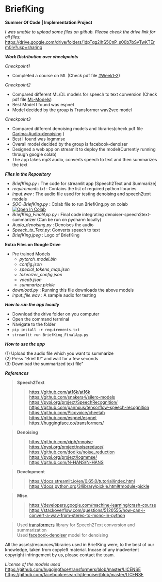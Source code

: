 # BriefKing
**Summer Of Code | Implementation Project**  
  
*I was unable to upload some files on github. Please check the drive link for all files:*  
https://drive.google.com/drive/folders/1dpTqg2lhS5CnP_s00b7bSvTwKTErm0Iv?usp=sharing  

***Work Distribution over checkpoints***  

*Checkpoint1*  
 - Completed a course on ML (Check pdf file [#Week1-2](https://github.com/GarimaDewangan/BriefKing/blob/main/%23WEEK%201-2.pdf)) 
   
   
 *Checkpoint2*    
 - Compared different ML/DL models for speech to text conversion (Check pdf file [ML-Models]())  
 - Best Model I found was espnet
 - Model decided by the group is Transformer wav2vec model    
  
  
*Checkpoint3*
 - Compared different denoising models and libraries(check pdf file [Garima-Audio-denoising](https://github.com/GarimaDewangan/BriefKing/blob/main/Garima_Audio-denoising.pdf)  )
 - Best I found was logmmse
 - Overall model decided by the group is facebook-denoiser
 - Designed a web app on streamlit to deploy the model(Currently running through google colab)  
 - The app takes mp3 audio, converts speech to text and then summarizes the text  
  
    
***Files in the Repository***
 - *BriefKing.py* : The code for streamlit app [Speech2Text and Summarize]
 - *requirements.txt* : Contains the list of required python libraries
 - *input.wav* : The audio file used for testing denoising and speech2text models
 - *SOC-BriefKing.py* : Colab file to run BriefKing.py on colab [![Open In Colab](https://colab.research.google.com/assets/colab-badge.svg)](https://colab.research.google.com/drive/1AhWYmXGdHdvu8LbD6Fbe_2ivN_xFt9b9?usp=sharing)  
 - *BriefKing_FinalApp.py* : Final code integrating denoiser-speech2text-summarizer (Can be run on pycharm locally)
 - *Audio_denoising.py* : Denoises the audio
 - *Speech_to_Text.py*: Converts speech to text  
 - *BriefKing.jpeg* : Logo of BriefKing  
   
 **Extra Files on Google Drive**
 - Pre trained Models  
    - *pytorch_model.bin*  
    - *config.json*  
    - *special_tokens_map.json*  
    - *tokenizer_config.json*  
    - *vocab.json*  
    - *summarize.pickle*
 - *download.py* : Running this file downloads the above models
 - *input_file.wav* : A sample audio for testing
 
 ***How to run the app locally***
 - Download the drive folder on you computer  
 - Open the command terminal
 - Navigate to the folder
 - `pip install -r requirements.txt` 
 - `streamlit run BriefKing_FinalApp.py`   
 
***How to use the app***  

(1) Upload the audio file which you want to summarize  
(2) Press "Brief It!" and wait for a few seconds  
(3) Download the summarized text file"
 
 ***References*** 
 >**Speech2Text**  
 >> https://github.com/at16k/at16k  
 >> https://github.com/snakers4/silero-models  
 >> https://pypi.org/project/SpeechRecognition/  
 >> https://github.com/pannous/tensorflow-speech-recognition  
 >> https://github.com/Picovoice/cheetah  
 >> https://github.com/espnet/espnet
 >> https://huggingface.co/transformers/    


 >**Denoising**  
 >> https://github.com/xiph/rnnoise  
 >> https://pypi.org/project/noisereduce/  
 >> https://github.com/dodiku/noise_reduction  
 >> https://pypi.org/project/logmmse/  
 >> https://github.com/N-HANS/N-HANS  
  
 >**Development**  
 >> https://docs.streamlit.io/en/0.65.0/tutorial/index.html  
 >> https://docs.python.org/3/library/pickle.html#module-pickle  
  
 >**Misc.**
 >> https://developers.google.com/machine-learning/crash-course  
 >> https://stackoverflow.com/questions/5120555/how-can-i-convert-a-wav-from-stereo-to-mono-in-python
 
> Used [transformers](https://github.com/huggingface/transformers) library for Speech2Text conversion and summarization  
> Used [facebook-denoiser](https://github.com/facebookresearch/denoiser) model for denoising  

All the assets/resources/libraries used in BriefKing were, to the best of our knowledge, taken from copyleft material. Incase of any inadvertent copyright infringement by us, please contact the team.

 *License of the models used*  
  https://github.com/huggingface/transformers/blob/master/LICENSE  
  https://github.com/facebookresearch/denoiser/blob/master/LICENSE


